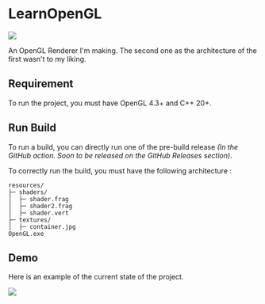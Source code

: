 # LearnOpenGL

![](https://github.com/Sayama3/LearnOpenGL/actions/workflows/cmake.yml/badge.svg)

An OpenGL Renderer I'm making. The second one as the architecture of the first wasn't to my liking.

## Requirement

To run the project, you must have OpenGL 4.3+ and C++ 20+.

## Run Build

To run a build, you can directly run one of the pre-build release _(In the GitHub action.
Soon to be released on the GitHub Releases section)_.

To correctly run the build, you must have the following architecture :

```text
resources/
├─ shaders/
│  ├─ shader.frag
│  ├─ shader2.frag
│  ├─ shader.vert
├─ textures/
│  ├─ container.jpg
OpenGL.exe
```

## Demo
Here is an example of the current state of the project.

![](https://raw.githubusercontent.com/Sayama3/LearnOpenGL/main/README/gifs/Demo_LearnOpenGL.gif)